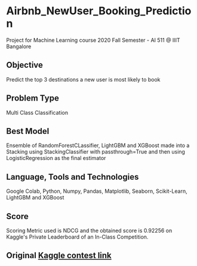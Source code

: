 # Airbnb_NewUser_Booking_Prediction
Project for Machine Learning course 2020 Fall Semester - AI 511 @ IIIT Bangalore

## Objective
Predict the top 3 destinations a new user is most likely to book

## Problem Type
Multi Class Classification

## Best Model
Ensemble of RandomForestCLassifier, LightGBM and XGBoost made into a Stacking using StackingClassifier with passthrough=True and then using LogisticRegression as the final estimator

## Language, Tools and Technologies
Google Colab, Python, Numpy, Pandas, Matplotlib, Seaborn, Scikit-Learn, LightGBM and XGBoost

## Score
Scoring Metric used is NDCG and the obtained score is 0.92256 on Kaggle's Private Leaderboard of an In-Class Competition.

## Original [Kaggle contest link](https://www.kaggle.com/c/airbnb-recruiting-new-user-bookings/overview)

